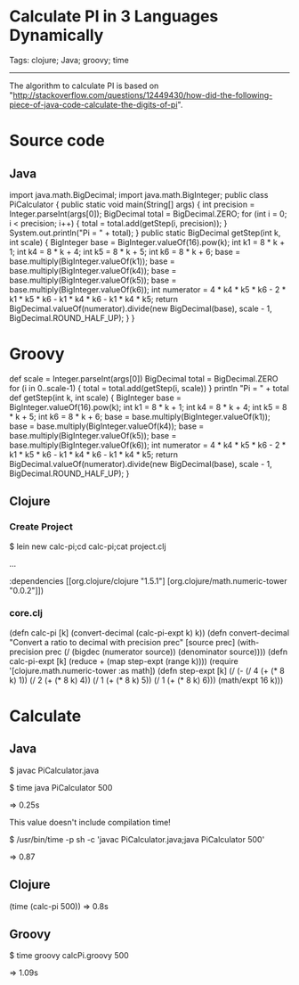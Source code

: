 # Calculate PI in 3 Languages Dynamically
Tags: clojure; Java; groovy; time

------

The algorithm to calculate PI is based on "http://stackoverflow.com/questions/12449430/how-did-the-following-piece-of-java-code-calculate-the-digits-of-pi".

# Source code

## Java

 import java.math.BigDecimal; 
 import java.math.BigInteger; 
 public class PiCalculator { 
  public static void main(String[] args) { 
   int precision = Integer.parseInt(args[0]); 
   BigDecimal total = BigDecimal.ZERO; 
   for (int i = 0; i < precision; i++) { 
    total = total.add(getStep(i, precision)); 
   } 
   System.out.println("Pi = " + total); 
  } 
  public static BigDecimal getStep(int k, int scale) { 
   BigInteger base = BigInteger.valueOf(16).pow(k); 
   int k1 = 8 * k + 1; 
   int k4 = 8 * k + 4; 
   int k5 = 8 * k + 5; 
   int k6 = 8 * k + 6; 
   base = base.multiply(BigInteger.valueOf(k1)); 
   base = base.multiply(BigInteger.valueOf(k4)); 
   base = base.multiply(BigInteger.valueOf(k5)); 
   base = base.multiply(BigInteger.valueOf(k6)); 
   int numerator = 4 * k4 * k5 * k6 - 2 * k1 * k5 * k6 - k1 * k4 * k6 - k1 
    * k4 * k5; 
   return BigDecimal.valueOf(numerator).divide(new BigDecimal(base), 
     scale - 1, BigDecimal.ROUND_HALF_UP); 
  } 
 } 

# Groovy

 def scale = Integer.parseInt(args[0]) 
 BigDecimal total = BigDecimal.ZERO 
 for (i in 0..scale-1) { 
  total = total.add(getStep(i, scale)) 
 } 
 println "Pi = " + total 
 def getStep(int k, int scale) { 
  BigInteger base = BigInteger.valueOf(16).pow(k); 
  int k1 = 8 * k + 1; 
  int k4 = 8 * k + 4; 
  int k5 = 8 * k + 5; 
  int k6 = 8 * k + 6; 
  base = base.multiply(BigInteger.valueOf(k1)); 
  base = base.multiply(BigInteger.valueOf(k4)); 
  base = base.multiply(BigInteger.valueOf(k5)); 
  base = base.multiply(BigInteger.valueOf(k6)); 
  int numerator = 4 * k4 * k5 * k6 - 2 * k1 * k5 * k6 - k1 * k4 * k6 - k1 * k4 * k5; 
  return BigDecimal.valueOf(numerator).divide(new BigDecimal(base), 
    scale - 1, BigDecimal.ROUND_HALF_UP); 
 } 

## Clojure

### Create Project

$ lein new calc-pi;cd calc-pi;cat project.clj

 ...

 :dependencies [[org.clojure/clojure "1.5.1"] 
     [org.clojure/math.numeric-tower "0.0.2"]]) 

### core.clj

 (defn calc-pi 
  [k] 
  (convert-decimal (calc-pi-expt k) k)) 
 (defn convert-decimal 
  "Convert a ratio to decimal with precision prec" 
  [source prec] 
  (with-precision prec (/ (bigdec (numerator source)) (denominator source)))) 
 (defn calc-pi-expt 
  [k] 
  (reduce + (map step-expt (range k)))) 
 (require '[clojure.math.numeric-tower :as math]) 
 (defn step-expt [k] 
  (/ (- (/ 4 (+ (* 8 k) 1)) (/ 2 (+ (* 8 k) 4)) (/ 1 (+ (* 8 k) 5)) (/ 1 (+ (* 8 k) 6))) (math/expt 16 k))) 

# Calculate

## Java

$ javac PiCalculator.java

$ time java PiCalculator 500

=> 0.25s

This value doesn't include compilation time!

$ /usr/bin/time -p sh -c 'javac PiCalculator.java;java PiCalculator 500'

=> 0.87

## Clojure

(time (calc-pi 500)) => 0.8s

## Groovy

$ time groovy calcPi.groovy 500

=> 1.09s
